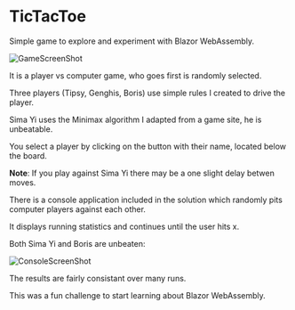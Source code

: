 # TicTacToe

Simple game to explore and experiment with Blazor WebAssembly.

![GameScreenShot](https://github.com/daharper/TicTacToe/assets/2164086/9313a024-9827-45bb-bcac-8be3ce78cbfc)

It is a player vs computer game, who goes first is randomly selected.

Three players (Tipsy, Genghis, Boris) use simple rules I created to drive the player.

Sima Yi uses the Minimax algorithm I adapted from a game site, he is unbeatable.

You select a player by clicking on the button with their name, located below the board.

**Note**: If you play against Sima Yi there may be a one slight delay betwen moves.

There is a console application included in the solution which randomly pits computer 
players against each other. 

It displays running statistics and continues until the user hits x.

Both Sima Yi and Boris are unbeaten:

![ConsoleScreenShot](https://github.com/daharper/TicTacToe/assets/2164086/a6aa7608-5e5f-4080-94cb-684c348c2b4d)

The results are fairly consistant over many runs.

This was a fun challenge to start learning about Blazor WebAssembly.
